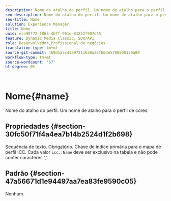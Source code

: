 ```yaml
---
description: Nome do atalho do perfil. Um nome de atalho para o perfil de cores.
seo-description: Nome do atalho do perfil. Um nome de atalho para o perfil de cores.
seo-title: Nome
solution: Experience Manager
title: Nome
uuid: eca98f72-f863-4b7f-961e-81252f907d45
feature: Dynamic Media Classic, SDK/API
role: Desenvolvedor,Profissional de negócios
translation-type: tm+mt
source-git-commit: 469d1a5c43a972116a8a2efb0de5708800130a99
workflow-type: tm+mt
source-wordcount: '67'
ht-degree: 0%

---
```



# Nome{#name}

Nome do atalho do perfil. Um nome de atalho para o perfil de cores.

## Propriedades {#section-30fc50f71f4a4ea7b14b2524d1f2b698}

Sequência de texto. Obrigatório. Chave de índice primária para o mapa de perfil ICC. Cada valor `icc::Name` deve ser exclusivo na tabela e não pode conter caracteres &#39;,&#39;.

## Padrão {#section-47a56671d1e94497aa7ea83fe9590c05}

Nenhum.
